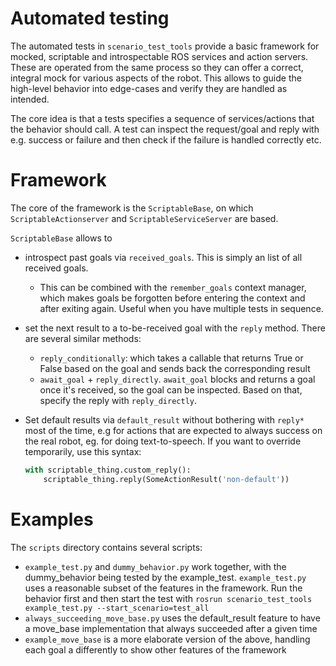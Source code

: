# Automated testing

The automated tests in `scenario_test_tools` provide a basic framework for 
mocked, scriptable and introspectable ROS services and action servers.
These are operated from the same process so they can offer a correct, integral mock for various aspects of the robot.
This allows to guide the high-level behavior into edge-cases and verify they are handled as intended. 

The core idea is that a tests specifies a sequence of services/actions that the behavior should call.
A test can inspect the request/goal and reply with e.g. success or failure and 
then check if the failure is handled correctly etc. 

# Framework

The core of the framework is the `ScriptableBase`, 
on which `ScriptableActionserver` and `ScriptableServiceServer` are based.

`ScriptableBase` allows to
- introspect past goals via `received_goals`. This is simply an list of all received goals.
    - This can be combined with the `remember_goals` context manager, 
    which makes goals be forgotten before entering the context and after exiting again. 
    Useful when you have multiple tests in sequence. 
- set the next result to a to-be-received goal with the `reply` method.
  There are several similar methods:
  - `reply_conditionally`: which takes a callable that returns True or False based on the goal and sends back the corresponding result
  - `await_goal` + `reply_directly`. `await_goal` blocks and returns a goal once it's received, so the goal can be inspected. 
    Based on that, specify the reply with `reply_directly`.
- Set default results via `default_result` without bothering with `reply*` most of the time, 
    e.g for actions that are expected to always success on the real robot, eg. for doing text-to-speech.
    If you want to override temporarily, use this syntax:
  
  ```python
  with scriptable_thing.custom_reply():
      scriptable_thing.reply(SomeActionResult('non-default'))
  ```

# Examples
The `scripts` directory contains several scripts: 
- `example_test.py` and `dummy_behavior.py` work together, with the dummy_behavior being tested by the example_test. 
`example_test.py` uses a reasonable subset of the features in the framework. Run the behavior first and then start the test with `rosrun scenario_test_tools example_test.py --start_scenario=test_all`
- `always_succeeding_move_base.py` uses the default_result feature to have a move_base implementation that always succeeded after a given time
- `example_move_base` is a more elaborate version of the above, handling each goal a differently to show other features of the framework
